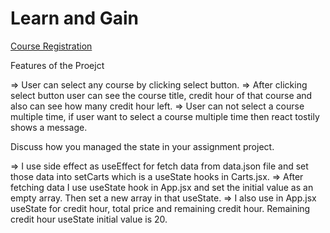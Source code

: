 # Learn and Gain 

[Course Registration]("https://peaceful-ship.surge.sh/")


Features of the Proejct

=> User can select any course by clicking select button.
=> After clicking select button user can see the course title, credit hour of that course and also can see how many credit hour left.
=> User can not select a course multiple time, if user want to select a course multiple time then react tostily shows a message.


Discuss how you managed the state in your assignment project.

=> I use side effect as useEffect for fetch data from data.json file and set those data into setCarts which is a useState hooks in Carts.jsx.
=> After fetching data I use useState hook in App.jsx and set the initial value as an empty array. Then set a new array in that useState. 
=> I also use in App.jsx useState for credit hour, total price and remaining credit hour. Remaining credit hour useState initial value is 20.